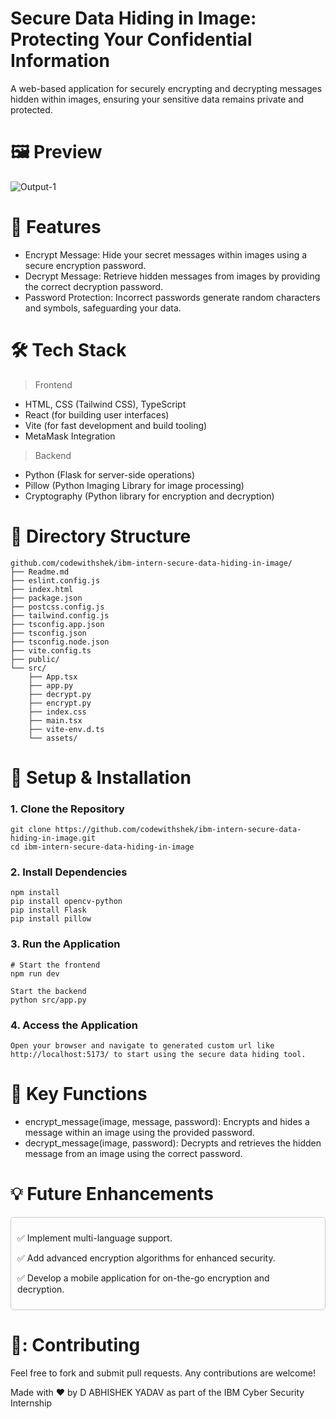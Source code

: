 # Secure Data Hiding in Image: Protecting Your Confidential Information
A web-based application for securely encrypting and decrypting messages hidden within images, ensuring your sensitive data remains private and protected.

# 🖼️ Preview
![Output-1](https://github.com/user-attachments/assets/3fe24afb-6f08-4ea0-bbb6-7f4869c44f43)

# 🚀 Features
* Encrypt Message: Hide your secret messages within images using a secure encryption password.
* Decrypt Message: Retrieve hidden messages from images by providing the correct decryption password.
* Password Protection: Incorrect passwords generate random characters and symbols, safeguarding your data.

# 🛠 Tech Stack
> Frontend

* HTML, CSS (Tailwind CSS), TypeScript
* React (for building user interfaces)
* Vite (for fast development and build tooling)
* MetaMask Integration


> Backend

* Python (Flask for server-side operations)
* Pillow (Python Imaging Library for image processing)
* Cryptography (Python library for encryption and decryption)


# 📂 Directory Structure
```
github.com/codewithshek/ibm-intern-secure-data-hiding-in-image/
├── Readme.md
├── eslint.config.js
├── index.html
├── package.json
├── postcss.config.js
├── tailwind.config.js
├── tsconfig.app.json
├── tsconfig.json
├── tsconfig.node.json
├── vite.config.ts
├── public/
└── src/
    ├── App.tsx
    ├── app.py
    ├── decrypt.py
    ├── encrypt.py
    ├── index.css
    ├── main.tsx
    ├── vite-env.d.ts
    └── assets/
```
# 📌 Setup & Installation
### 1. Clone the Repository
```
git clone https://github.com/codewithshek/ibm-intern-secure-data-hiding-in-image.git
cd ibm-intern-secure-data-hiding-in-image
```
### 2. Install Dependencies
```
npm install 
pip install opencv-python
pip install Flask
pip install pillow
```
### 3. Run the Application
```
# Start the frontend
npm run dev

Start the backend
python src/app.py
```

### 4. Access the Application
```
Open your browser and navigate to generated custom url like http://localhost:5173/ to start using the secure data hiding tool.
```

# 📜 Key Functions

* encrypt_message(image, message, password): Encrypts and hides a message within an image using the provided password.
* decrypt_message(image, password): Decrypts and retrieves the hidden message from an image using the correct password.

# 💡 Future Enhancements

<div style="border: 1px solid #ccc; padding: 10px; border-radius: 5px;">
  <p>✅ Implement multi-language support.</p>
  <p>✅ Add advanced encryption algorithms for enhanced security.</p>
  <p>✅ Develop a mobile application for on-the-go encryption and decryption.</p>
</div>


# 🤝: Contributing
Feel free to fork and submit pull requests. Any contributions are welcome!

Made with ❤️ by D ABHISHEK YADAV as part of the IBM Cyber Security Internship
